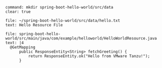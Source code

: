 ```terminal:execute
command: mkdir spring-boot-hello-world/src/data
clear: true
```

```editor:append-lines-to-file
file: ~/spring-boot-hello-world/src/data/hello.txt
text: Hello Resource File
```

```editor:select-matching-text
file: spring-boot-hello-world/src/main/java/com/example/helloworld/HelloWorldResource.java
text: |4
  @GetMapping
      public ResponseEntity<String> fetchGreeting() {
          return ResponseEntity.ok("Hello from VMware Tanzu!");
      }
```
